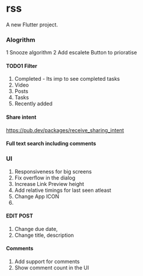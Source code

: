 # rss

A new Flutter project.

### Alogrithm
1 Snooze algorithm
2 Add escalete Button to prioratise

#### TODO1 Filter
1. Completed - Its imp to see completed tasks 
2. Video
3. Posts
4. Tasks
5. Recently added

#### Share intent
https://pub.dev/packages/receive_sharing_intent


#### Full text search including comments

### UI
1. Responsiveness for big screens
2. Fix overflow in the dialog
3. Increase Link Preview height
4. Add relative timings for last seen atleast
5. Change App ICON
6. 

#### EDIT POST
1. Change due date,
2. Change title, description

#### Comments
1. Add support for comments
2. Show comment count in the UI

